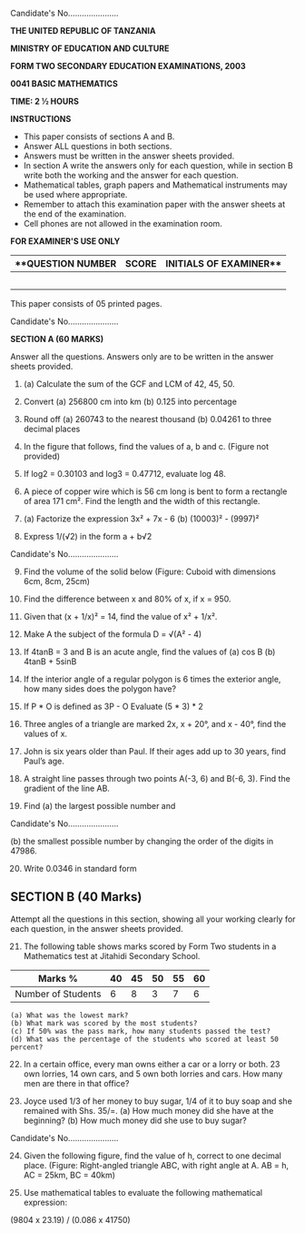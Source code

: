 Candidate's No......................

**THE UNITED REPUBLIC OF TANZANIA**

**MINISTRY OF EDUCATION AND CULTURE**

**FORM TWO SECONDARY EDUCATION EXAMINATIONS, 2003**

**0041 BASIC MATHEMATICS**

**TIME: 2 ½ HOURS**

**INSTRUCTIONS**

*   This paper consists of sections A and B.
*   Answer ALL questions in both sections.
*   Answers must be written in the answer sheets provided.
*   In section A write the answers only for each question, while in section B write both the working and the answer for each question.
*   Mathematical tables, graph papers and Mathematical instruments may be used where appropriate.
*   Remember to attach this examination paper with the answer sheets at the end of the examination.
*   Cell phones are not allowed in the examination room.

**FOR EXAMINER'S USE ONLY**

**QUESTION NUMBER | SCORE | INITIALS OF EXAMINER**
---|---|---
| | |
| | |
| | |
| | |
| | |

This paper consists of 05 printed pages.

Candidate's No......................

**SECTION A (60 MARKS)**

Answer all the questions. Answers only are to be written in the answer sheets provided.

1.  (a) Calculate the sum of the GCF and LCM of 42, 45, 50.
2.  Convert (a) 256800 cm into km
    (b) 0.125 into percentage

3.  Round off (a) 260743 to the nearest thousand
    (b) 0.04261 to three decimal places

4.  In the figure that follows, find the values of a, b and c. (Figure not provided)

5.  If log2 = 0.30103 and log3 = 0.47712, evaluate log 48.

6.  A piece of copper wire which is 56 cm long is bent to form a rectangle of area 171 cm². Find the length and the width of this rectangle.

7.  (a) Factorize the expression 3x² + 7x - 6
    (b) (10003)² - (9997)²

8.  Express 1/(√2) in the form a + b√2

Candidate's No......................

9.  Find the volume of the solid below (Figure: Cuboid with dimensions 6cm, 8cm, 25cm)

10. Find the difference between x and 80% of x, if x = 950.

11. Given that (x + 1/x)² = 14, find the value of x² + 1/x².

12. Make A the subject of the formula D = √(A² - 4)

13. If 4tanB = 3 and B is an acute angle, find the values of
    (a) cos B
    (b) 4tanB + 5sinB

14. If the interior angle of a regular polygon is 6 times the exterior angle, how many sides does the polygon have?

15. If P * O is defined as 3P - O
    Evaluate (5 * 3) * 2

16. Three angles of a triangle are marked 2x, x + 20°, and x - 40°, find the values of x.

17. John is six years older than Paul. If their ages add up to 30 years, find Paul’s age.

18. A straight line passes through two points A(-3, 6) and B(-6, 3). Find the gradient of the line AB.

19. Find (a) the largest possible number and

Candidate's No......................

(b) the smallest possible number by changing the order of the digits in 47986.

20. Write 0.0346 in standard form

## SECTION B (40 Marks)

Attempt all the questions in this section, showing all your working clearly for each question, in the answer sheets provided.

21. The following table shows marks scored by Form Two students in a Mathematics test at Jitahidi Secondary School.

| Marks % | 40 | 45 | 50 | 55 | 60 |
|---|---|---|---|---|---|
| Number of Students | 6 | 8 | 3 | 7 | 6 |

    (a) What was the lowest mark?
    (b) What mark was scored by the most students?
    (c) If 50% was the pass mark, how many students passed the test?
    (d) What was the percentage of the students who scored at least 50 percent?

22. In a certain office, every man owns either a car or a lorry or both. 23 own lorries, 14 own cars, and 5 own both lorries and cars. How many men are there in that office?

23. Joyce used 1/3 of her money to buy sugar, 1/4 of it to buy soap and she remained with Shs. 35/=.
    (a) How much money did she have at the beginning?
    (b) How much money did she use to buy sugar?

Candidate's No......................

24. Given the following figure, find the value of h, correct to one decimal place. (Figure: Right-angled triangle ABC, with right angle at A.  AB = h, AC = 25km, BC = 40km)

25. Use mathematical tables to evaluate the following mathematical expression:

(9804 x 23.19) / (0.086 x 41750)